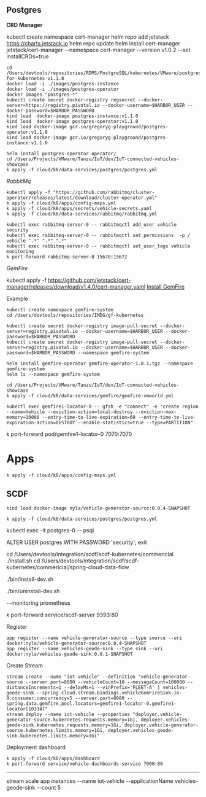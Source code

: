 ## Postgres


**CRD Manager**

kubectl create namespace cert-manager
helm repo add jetstack https://charts.jetstack.io
helm repo update
helm install cert-manager jetstack/cert-manager --namespace cert-manager  --version v1.0.2 --set installCRDs=true


```shell
cd /Users/devtools/repositories/RDMS/PostgreSQL/kubernetes/VMware/postgres-for-kubernetes-v1.1.0 
docker load -i ./images/postgres-instance
docker load -i ./images/postgres-operator 
docker images "postgres-*"
kubectl create secret docker-registry regsecret --docker-server=https://registry.pivotal.io --docker-username=$HARBOR_USER --docker-password=$HARBOR_PASSWORD
kind load  docker-image postgres-instance:v1.1.0
kind load  docker-image postgres-operator:v1.1.0
kind load docker-image gcr.io/gregoryg-playground/postgres-operator:v1.1.0
kind load docker-image gcr.io/gregoryg-playground/postgres-instance:v1.1.0

helm install postgres-operator operator/
cd /Users/Projects/VMware/Tanzu/IoT/dev/IoT-connected-vehicles-showcase
k apply -f cloud/k8/data-services/postgres/postgres.yml
```

*RabbitMq*


```shell
kubectl apply -f "https://github.com/rabbitmq/cluster-operator/releases/latest/download/cluster-operator.yml"
k apply -f cloud/k8/apps/config-maps.yml
k apply -f cloud/k8/apps/secrets/vehicle-secrets.yaml
k apply -f cloud/k8/data-services/rabbitmq/rabbitmq.yml

```

```shell
kubectl exec rabbitmq-server-0 -- rabbitmqctl add_user vehicle security
kubectl exec rabbitmq-server-0 -- rabbitmqctl set_permissions  -p / vehicle ".*" ".*" ".*"
kubectl exec rabbitmq-server-0 -- rabbitmqctl set_user_tags vehicle monitoring
k port-forward rabbitmq-server-0 15670:15672 

```




*GemFire*

kubectl apply -f https://github.com/jetstack/cert-manager/releases/download/v1.4.0/cert-manager.yaml
[Install GemFire](https://tgf.docs.pivotal.io/tgf/1-0/install.html)

Example

    kubectl create namespace gemfire-system
    cd /Users/devtools/repositories/IMDG/gf-kubernetes

    kubectl create secret docker-registry image-pull-secret --docker-server=registry.pivotal.io --docker-username=$HARBOR_USER --docker-password=$HARBOR_PASSWORD
    kubectl create secret docker-registry image-pull-secret --docker-server=registry.pivotal.io --docker-username=$HARBOR_USER --docker-password=$HARBOR_PASSWORD --namespace gemfire-system

    helm install gemfire-operator gemfire-operator-1.0.1.tgz --namespace gemfire-system
    helm ls --namespace gemfire-system

    cd /Users/Projects/VMware/Tanzu/IoT/dev/IoT-connected-vehicles-showcase
    k apply -f cloud/k8/data-services/gemfire/gemfire-vmworld.yml

    kubectl exec gemfire1-locator-0 -- gfsh -e "connect" -e "create region --name=Vehicle --eviction-action=local-destroy --eviction-max-memory=10000 --entry-time-to-live-expiration=60 --entry-time-to-live-expiration-action=DESTROY --enable-statistics=true --type=PARTITION"



k port-forward pod/gemfire1-locator-0 7070:7070

# Apps

```shell
k apply -f cloud/k8/apps/config-maps.yml
```


## SCDF

```shell
kind load docker-image nyla/vehicle-generator-source:0.0.4-SNAPSHOT
```
```shell
k apply -f cloud/k8/data-services/postgres/postgres.yml
```


kubectl exec -it postgres-0 -- psql

ALTER USER postgres WITH PASSWORD 'security';
exit


cd /Users/devtools/integration/scdf/scdf-kubernetes/commericial
./install.sh
cd /Users/devtools/integration/scdf/scdf-kubernetes/commericial/spring-cloud-data-flow

./bin/install-dev.sh

./bin/uninstall-dev.sh

--monitoring prometheus


k port-forward service/scdf-server 9393:80

Register

    app register --name vehicle-generator-source --type source --uri docker:nyla/vehicle-generator-source:0.0.4-SNAPSHOT
    app register --name vehicles-geode-sink --type sink --uri docker:nyla/vehicles-geode-sink:0.0.1-SNAPSHOT


Create Stream

    stream create --name "iot-vehicle" --definition "vehicle-generator-source --server.port=8080 --vehicleCount=10 --messageCount=100000 --distanceIncrements=1 --delayMs=1 --vinPrefix='FLEET-A' | vehicles-geode-sink --spring.cloud.stream.bindings.vehicleGemFireSink-in-0.consumer.concurrency=5 --server.port=8080 --spring.data.gemfire.pool.locators=gemfire1-locator-0.gemfire1-locator[10334]"
    stream deploy --name iot-vehicle --properties "deployer.vehicle-generator-source.kubernetes.requests.memory=1Gi, deployer.vehicles-geode-sink.kubernetes.requests.memory=1Gi, deployer.vehicle-generator-source.kubernetes.limits.memory=1Gi, deployer.vehicles-geode-sink.kubernetes.limits.memory=1Gi"

  
Deployment dashboard

```shell
k apply -f cloud/k8/apps/dashboard
k port-forward service/vehicle-dashboards-service 7000:80 
```


----

stream scale app instances --name iot-vehicle --applicationName vehicles-geode-sink --count 5

